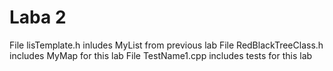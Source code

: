 # Laba 2
File lisTemplate.h inludes MyList from previous lab
File RedBlackTreeClass.h includes MyMap for this lab
File TestName1.cpp includes tests for this lab
